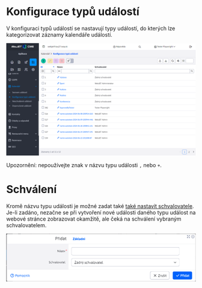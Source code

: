 # Konfigurace typů událostí

V konfiguraci typů událostí se nastavují typy událostí, do kterých lze kategorizovat záznamy kalendáře událostí.

![](datatable.png)

Upozornění: nepoužívejte znak v názvu typu události `,` nebo `+`.

# Schválení

Kromě názvu typu události je možné zadat také [také nastavit schvalovatele](../non-approved-events/README.md). Je-li zadáno, nezačne se při vytvoření nové události daného typu událost na webové stránce zobrazovat okamžitě, ale čeká na schválení vybraným schvalovatelem.

![](editor.png)
